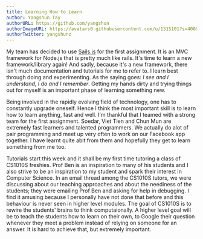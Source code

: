 ```yaml
---
title: Learning How to Learn
author: Yangshun Tay
authorURL: https://github.com/yangshun
authorImageURL: https://avatars0.githubusercontent.com/u/1315101?s=400&v=4
authorTwitter: yangshunz
---
```


My team has decided to use [Sails.js](http://sailsjs.org/#!) for the first assignment. It is an MVC framework for Node.js that is pretty much like rails. It's time to learn a new framework/library again! And sadly, because it's a new framework, there isn't much documentation and tutorials for me to refer to. I learn best through doing and experimenting. As the saying goes: _I see and I understand, I do and I remember_. Getting my hands dirty and trying things out for myself is an important phase of learning something new.<!--truncate-->

Being involved in the rapidly evolving field of technology, one has to constantly upgrade oneself. Hence I think the most important skill is to learn how to learn anything, fast and well. I'm thankful that I teamed with a strong team for the first assignment. Soedar, Viet Tien and Chun Mun are extremely fast learners and talented programmers. We actually do alot of pair programming and meet up very often to work on our Facebook app together. I have learnt quite abit from them and hopefully they get to learn something from me too.

Tutorials start this week and it shall be my first time tutoring a class of CS1010S freshies. Prof Ben is an inspiration to many of his students and I also strive to be an inspiration to my student and spark their interest in Computer Science. In an email thread among the CS1010S tutors, we were discussing about our teaching approaches and about the neediness of the students; they were emailing Prof Ben and asking for help in debugging. I find it amusing because I personally have not done that before and this behaviour is never seen in higher level modules. The goal of CS1010S is to rewire the students' brains to think computaionally. A higher level goal will be to teach the students how to learn on their own, to Google their question whenever they meet a problem instead of relying on someone for an answer. It is hard to achieve that, but extremely important.
